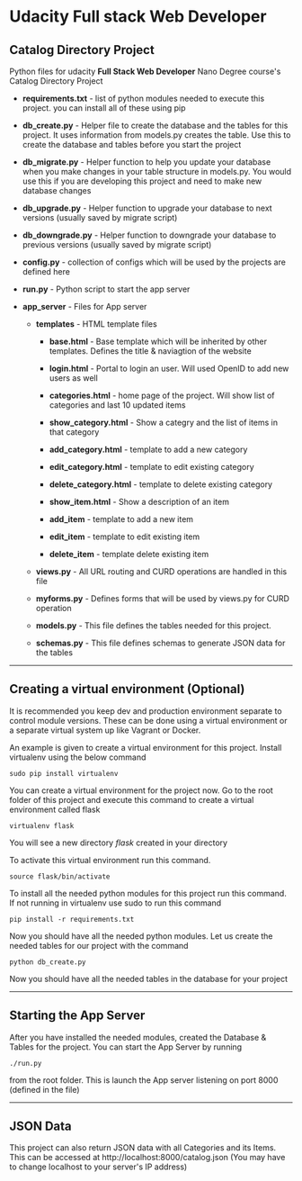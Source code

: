 
Udacity Full stack Web Developer
================================

Catalog Directory Project
-------------------------
Python files for udacity **Full Stack Web Developer** Nano Degree course's Catalog Directory Project

- **requirements.txt** - list of python modules needed to execute this project. you can install all of these using pip

- **db_create.py** - Helper file to create the database and the tables for this project. It uses information 
from models.py creates the table. Use this to create the database and tables before you start the project
- **db_migrate.py** - Helper function to help you update your database when you make changes in your table 
structure in models.py. You would use this if you are developing this project and need to make new database changes
- **db_upgrade.py** - Helper function to upgrade your database to next versions (usually saved by migrate script)
- **db_downgrade.py** - Helper function to downgrade your database to previous versions (usually saved by migrate script)

- **config.py** - collection of configs which will be used by the projects are defined here
- **run.py** - Python script to start the app server

- **app_server** - Files for App server
	- **templates** - HTML template files
		- **base.html** - Base template which will be inherited by other templates. Defines the title & naviagtion of the website
		
		- **login.html** - Portal to login an user. Will used OpenID to add new users as well
		
		- **categories.html** - home page of the project. Will show list of categories and last 10 updated items
		
		- **show_category.html** - Show a categry and the list of items in that category
		- **add_category.html** - template to add a new category
		- **edit_category.html** - template to edit existing category
		- **delete_category.html** - template to delete existing category
		
		- **show_item.html** - Show a description of an item
		- **add_item** - template to add a new item
		- **edit_item** - template to edit existing item
		- **delete_item** - template delete existing item

	- **views.py** - All URL routing and CURD operations are handled in this file
	- **myforms.py** - Defines forms that will be used by views.py for CURD operation
	- **models.py** - This file defines the tables needed for this project. 
	- **schemas.py** - This file defines schemas to generate JSON data for the tables

-----

Creating a virtual environment (Optional)
-----------------------------------------
It is recommended you keep dev and production environment separate to control module versions. These can 
be done using a virtual environment or a separate virtual system up like Vagrant or Docker.

An example is given to create a virtual environment for this project. Install virtualenv using the below command

```
sudo pip install virtualenv
```

You can create a virtual environment for the project now.
Go to the root folder of this project and execute this command to create a virtual environment called flask
 
```
virtualenv flask
```

You will see a new directory *flask* created in your directory

To activate this virtual environment run this command.

```
source flask/bin/activate
```

To install all the needed python modules for this project run this command. 
If not running in virtualenv use sudo to run this command

```
pip install -r requirements.txt
```

Now you should have all the needed python modules. Let us create the needed tables for our project with the command

```
python db_create.py
```
Now you should have all the needed tables in the database for your project

----------
Starting the App Server
-----------------------
After you have installed the needed modules, created the Database & Tables for the project. You can start 
the App Server by running
 
```
./run.py
```

from the root folder. This is launch the App server listening on port 8000 (defined in the file)

-------
JSON Data
---------
This project can also return JSON data with all Categories and its Items. This can be accessed at
http://localhost:8000/catalog.json (You may have to change localhost to your server's IP address)
